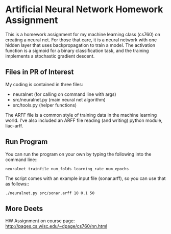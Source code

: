 Artificial Neural Network Homework Assignment
=============================================

This is a homework assignment for my machine learning class (cs760) on creating a neural net.
For those that care, it is a neural network with one hidden layer that uses backpropagation 
to train a model. The activation function is a sigmoid for a binary classification task, 
and the training implements a stochastic gradient descent.

Files in PR of Interest
-----------------------

My coding is contained in three files:
* neuralnet (for calling on command line with args)
* src/neuralnet.py (main neural net algorithm)
* src/tools.py (helper functions)

The ARFF file is a common style of training data in the machine learning world. I've
also included an ARFF file reading (and writing) python module, liac-arff.

Run Program
-----------

You can run the program on your own by typing the following into the command line::

	neuralnet trainfile num_folds learning_rate num_epochs

The script comes with an example input file (sonar.arff), so you can use that as follows::

	./neuralnet.py src/sonar.arff 10 0.1 50

More Deets
----------

HW Assignment on course page: http://pages.cs.wisc.edu/~dpage/cs760/nn.html